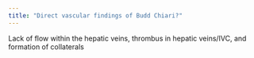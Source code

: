 ```yaml
---
title: "Direct vascular findings of Budd Chiari?"
---
```

Lack of flow within the hepatic veins, thrombus in hepatic veins/IVC, and formation of collaterals

